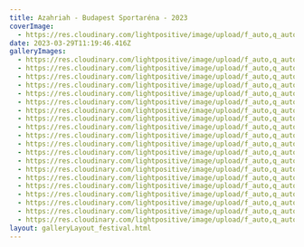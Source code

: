 ```yaml
---
title: Azahriah - Budapest Sportaréna - 2023
coverImage:
  - https://res.cloudinary.com/lightpositive/image/upload/f_auto,q_auto/v1679389674/uploads/Azahriah%20-%20Budapest%20Sportar%C3%A9na%202023/20230310_160919.jpg
date: 2023-03-29T11:19:46.416Z
galleryImages:
  - https://res.cloudinary.com/lightpositive/image/upload/f_auto,q_auto/v1679389677/uploads/Azahriah%20-%20Budapest%20Sportar%C3%A9na%202023/20230310_135434.jpg
  - https://res.cloudinary.com/lightpositive/image/upload/f_auto,q_auto/v1679389678/uploads/Azahriah%20-%20Budapest%20Sportar%C3%A9na%202023/20230310_155132.jpg
  - https://res.cloudinary.com/lightpositive/image/upload/f_auto,q_auto/v1679389676/uploads/Azahriah%20-%20Budapest%20Sportar%C3%A9na%202023/20230310_155918.jpg
  - https://res.cloudinary.com/lightpositive/image/upload/f_auto,q_auto/v1679389675/uploads/Azahriah%20-%20Budapest%20Sportar%C3%A9na%202023/20230310_154208.jpg
  - https://res.cloudinary.com/lightpositive/image/upload/f_auto,q_auto/v1679389674/uploads/Azahriah%20-%20Budapest%20Sportar%C3%A9na%202023/20230310_160919.jpg
  - https://res.cloudinary.com/lightpositive/image/upload/f_auto,q_auto/v1679389675/uploads/Azahriah%20-%20Budapest%20Sportar%C3%A9na%202023/20230310_131109.jpg
  - https://res.cloudinary.com/lightpositive/image/upload/f_auto,q_auto/v1679389675/uploads/Azahriah%20-%20Budapest%20Sportar%C3%A9na%202023/20230310_155054.jpg
  - https://res.cloudinary.com/lightpositive/image/upload/f_auto,q_auto/v1679389675/uploads/Azahriah%20-%20Budapest%20Sportar%C3%A9na%202023/20230310_154448.jpg
  - https://res.cloudinary.com/lightpositive/image/upload/f_auto,q_auto/v1679389674/uploads/Azahriah%20-%20Budapest%20Sportar%C3%A9na%202023/20230310_155026.jpg
  - https://res.cloudinary.com/lightpositive/image/upload/f_auto,q_auto/v1679389673/uploads/Azahriah%20-%20Budapest%20Sportar%C3%A9na%202023/20230310_160447.jpg
  - https://res.cloudinary.com/lightpositive/image/upload/f_auto,q_auto/v1679389673/uploads/Azahriah%20-%20Budapest%20Sportar%C3%A9na%202023/20230310_160735.jpg
  - https://res.cloudinary.com/lightpositive/image/upload/f_auto,q_auto/v1679389673/uploads/Azahriah%20-%20Budapest%20Sportar%C3%A9na%202023/20230310_155908.jpg
  - https://res.cloudinary.com/lightpositive/image/upload/f_auto,q_auto/v1679389529/uploads/Azahriah%20-%20Budapest%20Sportar%C3%A9na%202023/20230310_221125.jpg
  - https://res.cloudinary.com/lightpositive/image/upload/f_auto,q_auto/v1679389526/uploads/Azahriah%20-%20Budapest%20Sportar%C3%A9na%202023/20230310_214834.jpg
  - https://res.cloudinary.com/lightpositive/image/upload/f_auto,q_auto/v1679389526/uploads/Azahriah%20-%20Budapest%20Sportar%C3%A9na%202023/20230310_220043.jpg
  - https://res.cloudinary.com/lightpositive/image/upload/f_auto,q_auto/v1679389526/uploads/Azahriah%20-%20Budapest%20Sportar%C3%A9na%202023/20230310_214557.jpg
  - https://res.cloudinary.com/lightpositive/image/upload/f_auto,q_auto/v1679389525/uploads/Azahriah%20-%20Budapest%20Sportar%C3%A9na%202023/20230310_210418.jpg
  - https://res.cloudinary.com/lightpositive/image/upload/f_auto,q_auto/v1679389525/uploads/Azahriah%20-%20Budapest%20Sportar%C3%A9na%202023/20230310_212748.jpg
  - https://res.cloudinary.com/lightpositive/image/upload/f_auto,q_auto/v1679389524/uploads/Azahriah%20-%20Budapest%20Sportar%C3%A9na%202023/20230310_221214_2.jpg
  - https://res.cloudinary.com/lightpositive/image/upload/f_auto,q_auto/v1679389522/uploads/Azahriah%20-%20Budapest%20Sportar%C3%A9na%202023/20230310_205820.jpg
layout: galleryLayout_festival.html
---
```

